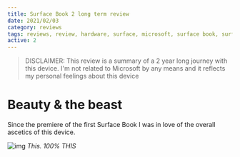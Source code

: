 ```yaml
---
title: Surface Book 2 long term review
date: 2021/02/03
category: reviews
tags: reviews, review, hardware, surface, microsoft, surface book, surface book 2, sb2, 2 in 1, laptop, tablet
active: 2
---
```


> DISCLAIMER: This review is a summary of a 2 year long journey with this device. I'm not related to Microsoft by any means and it reflects my personal feelings about this device

# Beauty & the beast

Since the premiere of the first Surface Book I was in love of the overall ascetics of this device.

![img](sb2-hinge.gif)
*This. 100% THIS*

